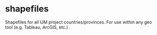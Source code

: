 # shapefiles
Shapefiles for all IJM project countries/provinces. For use within any geo tool (e.g. Tableau, ArcGIS, etc.)
